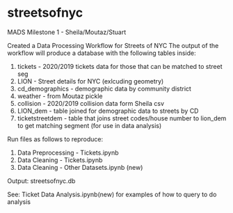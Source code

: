 # streetsofnyc
MADS Milestone 1 - Sheila/Moutaz/Stuart

Created a Data Processing Workflow for Streets of NYC
The output of the workflow will produce a database with the following tables inside:

1. tickets - 2020/2019 tickets data for those that can be matched to street seg
2. LION - Street details for NYC (exlcuding geometry)
3. cd_demographics - demographic data by community district
4. weather - from Moutaz pickle
5. collision - 2020/2019 collision data form Sheila csv
6. LION_dem - table joined for demographic data to streets by CD
7. ticketstreetdem - table that joins street codes/house number to lion_dem to get matching segment (for use in data analysis)

Run files as follows to reproduce:
1. Data Preprocessing - Tickets.ipynb
2. Data Cleaning - Tickets.ipynb
3. Data Cleaning - Other Datasets.ipynb (new)

Output: streetsofnyc.db

See: Ticket Data Analysis.ipynb(new) for examples of how to query to do analysis
